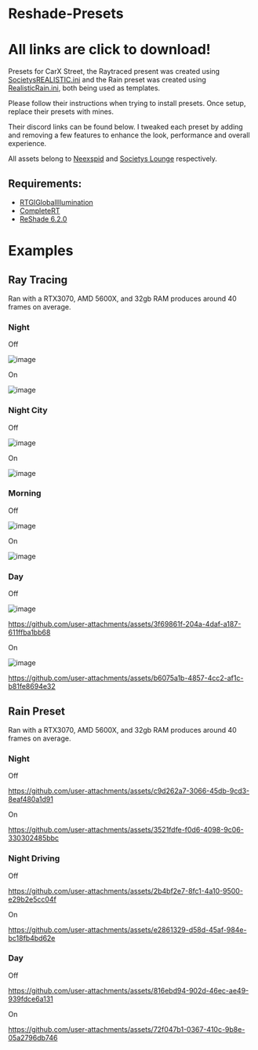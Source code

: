 # Reshade-Presets

# **All links are click to download!**

Presets for CarX Street, the Raytraced present was created using [SocietysREALISTIC.ini](https://cdn.discordapp.com/attachments/1279890126482313216/1283009958052495390/SocietysREALISTIC.ini?ex=66fdc7e3&is=66fc7663&hm=14f30ccb7885c520466fffe04a4d7b93c096b9a6776fce54ed7688ea7b8abb02&) and the Rain preset was created using [RealisticRain.ini](https://cdn.discordapp.com/attachments/1284914014173925477/1285305813350482035/RealisticRain.ini?ex=66fd9051&is=66fc3ed1&hm=209d93d5cdd1aab6f13304417283e2d32a748c3a8b5193278d26357423382b91&), both being used as templates. 

Please follow their instructions when trying to install presets. Once setup, replace their presets with mines.

Their discord links can be found below. I tweaked each preset by adding and removing a few features to enhance the look, performance and overall experience.

All assets belong to [Neexspid](https://discord.com/invite/E7B3AGrEHW) and [Societys Lounge](https://discord.gg/eStfaucC) respectively.

## Requirements:
- [RTGIGlobalIllumination](https://www.patreon.com/mcflypg/posts)
- [CompleteRT](https://www.patreon.com/NiceGuy147/posts)
- [ReShade 6.2.0](https://reshade.me/downloads/ReShade_Setup_6.2.0.exe)

# Examples

## Ray Tracing
Ran with a RTX3070, AMD 5600X, and 32gb RAM produces around 40 frames on average.

### Night
Off

![image](https://github.com/user-attachments/assets/bfaafd52-99e4-4726-8664-a9b25249eeac)

On

![image](https://github.com/user-attachments/assets/768aa5a8-e65d-4d14-a89c-4bdeea085a64)


### Night City
Off

![image](https://github.com/user-attachments/assets/7eebf856-e2bf-4868-ad84-5801540c597d)

On

![image](https://github.com/user-attachments/assets/52c3c07a-8f84-41a6-9528-ee04235b196d)


### Morning
Off

![image](https://github.com/user-attachments/assets/96ca26ad-3d92-4ed8-b4a7-f599f1d3c33e)

On

![image](https://github.com/user-attachments/assets/941a069f-08c3-4a75-a8dd-be8d1a22e8d0)


### Day
Off

![image](https://github.com/user-attachments/assets/048aeb7a-6791-4ecf-af39-84954c49f168)

https://github.com/user-attachments/assets/3f69861f-204a-4daf-a187-611ffba1bb68


On

![image](https://github.com/user-attachments/assets/859fad10-f29c-4181-b3de-0a3f412e3c77)

https://github.com/user-attachments/assets/b6075a1b-4857-4cc2-af1c-b81fe8694e32



## Rain Preset
Ran with a RTX3070, AMD 5600X, and 32gb RAM produces around 40 frames on average.

### Night
Off

https://github.com/user-attachments/assets/c9d262a7-3066-45db-9cd3-8eaf480a1d91


On

https://github.com/user-attachments/assets/3521fdfe-f0d6-4098-9c06-330302485bbc


### Night Driving
Off

https://github.com/user-attachments/assets/2b4bf2e7-8fc1-4a10-9500-e29b2e5cc04f


On

https://github.com/user-attachments/assets/e2861329-d58d-45af-984e-bc18fb4bd62e


### Day
Off

https://github.com/user-attachments/assets/816ebd94-902d-46ec-ae49-939fdce6a131


On

https://github.com/user-attachments/assets/72f047b1-0367-410c-9b8e-05a2796db746
